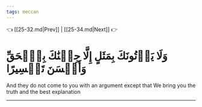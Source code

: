 ```yaml
---
tags: meccan
---
```


👈 [[25-32.md|Prev]] | [[25-34.md|Next]] 👉

# وَلَا يَأۡتُونَكَ بِمَثَلٍ إِلَّا جِئۡنَٰكَ بِٱلۡحَقِّ وَأَحۡسَنَ تَفۡسِيرًا

And they do not come to you with an argument except that We bring you the truth and the best explanation

---

